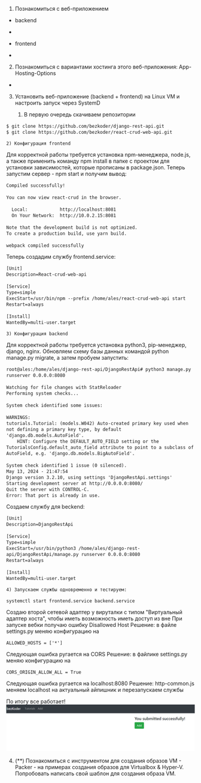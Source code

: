 1. Познакомиться с веб-приложением
- backend
+
- frontend
+

2. Познакомиться с вариантами хостинга этого веб-приложения:
App-Hosting-Options
+

3. Установить веб-приложение (backend + frontend) на Linux VM и настроить запуск через SystemD

    1) В первую очередь скачиваем репозитории 
```
$ git clone https://github.com/bezkoder/django-rest-api.git
$ git clone https://github.com/bezkoder/react-crud-web-api.git
```
    2) Конфигурация frontend 
Для корректной работы требуется установка npm-менеджера, node.js, а также применить команду npm install в папке с проектом для установки зависимостей, которые прописаны в package.json.
Теперь запустим сервер - npm start и получим вывод:
```
Compiled successfully!

You can now view react-crud in the browser.

  Local:            http://localhost:8081
  On Your Network:  http://10.0.2.15:8081

Note that the development build is not optimized.
To create a production build, use yarn build.

webpack compiled successfully
```
Теперь создадим службу frontend.service:
```
[Unit]
Description=React-crud-web-api

[Service]
Type=simple
ExecStart=/usr/bin/npm --prefix /home/ales/react-crud-web-api start
Restart=always

[Install]
WantedBy=multi-user.target
```
    3) Конфигурация backend
Для корректной работы требуется установка python3, pip-менеджер, django, nginx.
Обновляем схему базы данных командой python manage.py migrate, а затем пробуем запустить:
```
root@ales:/home/ales/django-rest-api/DjangoRestApi# python3 manage.py runserver 0.0.0.0:8080

Watching for file changes with StatReloader
Performing system checks...

System check identified some issues:

WARNINGS:
tutorials.Tutorial: (models.W042) Auto-created primary key used when not defining a primary key type, by default 'django.db.models.AutoField'.
	HINT: Configure the DEFAULT_AUTO_FIELD setting or the TutorialsConfig.default_auto_field attribute to point to a subclass of AutoField, e.g. 'django.db.models.BigAutoField'.

System check identified 1 issue (0 silenced).
May 13, 2024 - 21:47:54
Django version 3.2.10, using settings 'DjangoRestApi.settings'
Starting development server at http://0.0.0.0:8080/
Quit the server with CONTROL-C.
Error: That port is already in use.
```
Создаем службу для beckend:
```
[Unit]
Description=DjangoRestApi

[Service]
Type=simple
ExecStart=/usr/bin/python3 /home/ales/django-rest-api/DjangoRestApi/manage.py runserver 0.0.0.0:8080
Restart=always

[Install]
WantedBy=multi-user.target
```
    4) Запускаем службы одновременно и тестируем:
```
systemctl start frontend.service backend.service
```
Создаю второй сетевой адаптер у вируталки с типом "Виртуальный адаптер хоста", чтобы иметь возможность иметь доступ из вне
При запуске вебки получаю ошибку Disallowed Host
Решение: в файле settings.py меняю конфигурацию на
```
ALLOWED_HOSTS = ['*']
```
Следующая ошибка ругается на CORS
Решение: в файлике settings.py меняю конфигурацию на
```
CORS_ORIGIN_ALLOW_ALL = True
```
Следующая ошибка ругается на localhost:8080
Решение: http-common.js меняем localhost на актуальный айпишник и перезапускаем службы

По итогу все работает!
![Результат](image.png)

4. (**) Познакомиться с инструментом для создания образов VM - Packer - на примерах создания образов для Virtualbox & Hyper-V. Попробовать написать свой шаблон для создания образа VM. 
```
```